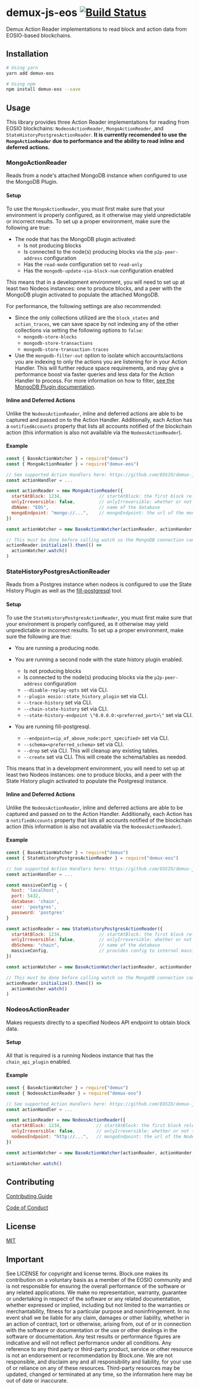 # demux-js-eos [![Build Status](https://travis-ci.org/EOSIO/demux-js-eos.svg?branch=develop)](https://travis-ci.org/EOSIO/demux-js-eos)

Demux Action Reader implementations to read block and action data from EOSIO-based blockchains. 

## Installation


```bash
# Using yarn
yarn add demux-eos

# Using npm
npm install demux-eos --save
```

## Usage

This library provides three Action Reader implementations for reading from EOSIO blockchains: `NodeosActionReader`, `MongoActionReader`, and `StateHistoryPostgresActionReader`. **It is currently recomended to use the `MongoActionReader` due to performance and the ability to read inline and deferred actions.**  

### MongoActionReader

Reads from a node's attached MongoDB instance when configured to use the MongoDB Plugin.

#### Setup

To use the `MongoActionReader`, you must first make sure that your environment is properly configured, as it otherwise may yield unpredictable or incorrect results. To set up a proper environment, make sure the following are true:

- The node that has the MongoDB plugin activated:
  - Is not producing blocks
  - Is connected to the node(s) producing blocks via the `p2p-peer-address` configuration 
  - Has the `read-mode` configuration set to `read-only`
  - Has the `mongodb-update-via-block-num` configuration enabled

This means that in a development environment, you will need to set up at least two Nodeos instances: one to produce blocks, and a peer with the MongoDB plugin activated to populate the attached MongoDB.

For performance, the following settings are also recommended:

- Since the only collections utilized are the `block_states` and `action_traces`, we can save space by not indexing any of the other collections via setting the following options to `false`:
  - `mongodb-store-blocks`
  - `mongodb-store-transactions`
  - `mongodb-store-transaction-traces`
- Use the `mongodb-filter-out` option to isolate which accounts/actions you are indexing to only the actions you are listening for in your Action Handler. This will further reduce space requirements, and may give a performance boost via faster queries and less data for the Action Handler to process. For more information on how to filter, [see the MongoDB Plugin documentation](https://developers.eos.io/eosio-nodeos/docs/mongo_db_plugin#section-options).

#### Inline and Deferred Actions

Unlike the `NodeosActionReader`, inline and deferred actions are able to be captured and passed on to the Action Handler. Additionally, each Action has a `notifiedAccounts` property that lists all accounts notified of the blockchain action (this information is also not available via the `NodeosActionReader`).

#### Example

```javascript
const { BaseActionWatcher } = require("demux")
const { MongoActionReader } = require("demux-eos")

// See supported Action Handlers here: https://github.com/EOSIO/demux-js#class-implementations
const actionHandler = ...

const actionReader = new MongoActionReader({
  startAtBlock: 1234,              // startAtBlock: the first block relevant to our application
  onlyIrreversible: false,         // onlyIrreversible: whether or not to only process irreversible blocks
  dbName: "EOS",                   // name of the database
  mongoEndpoint: "mongo://...",    // mongoEndpoint: the url of the mongodb instance
})

const actionWatcher = new BaseActionWatcher(actionReader, actionHander, 500)

// This must be done before calling watch so the MongoDB connection can be made
actionReader.initialize().then(() =>
  actionWatcher.watch()
)
```

### StateHistoryPostgresActionReader

Reads from a Postgres instance when nodeos is configured to use the State History Plugin as well as the [fill-postgresql](https://github.com/EOSIO/fill-postgresql) tool.

#### Setup

To use the `StateHistoryPostgresActionReader`, you must first make sure that your environment is properly configured, as it otherwise may yield unpredictable or incorrect results. To set up a proper environment, make sure the following are true:

- You are running a producing node.

- You are running a second node with the state history plugin enabled.
  - Is not producing blocks
  - Is connected to the node(s) producing blocks via the `p2p-peer-address` configuration 
  - `--disable-replay-opts` set via CLI.
  - `--plugin eosio::state_history_plugin` set via CLI.
  - `--trace-history` set via CLI.
  - `--chain-state-history` set via CLI.
  - `--state-history-endpoint \"0.0.0.0:<preferred_port>\"` set via CLI.

- You are running fill-postgresql.
  - `--endpoint=<ip_of_above_node:port_specified>` set via CLI.
  - `--schema=<preferred_schema>` set via CLI.
  - `--drop` set via CLI. This will cleanup any existing tables.
  - `--create` set via CLI. This will create the schema/tables as needed.

This means that in a development environment, you will need to set up at least two Nodeos instances: one to produce blocks, and a peer with the State History plugin activated to populate the Postgresql instance.

#### Inline and Deferred Actions

Unlike the `NodeosActionReader`, inline and deferred actions are able to be captured and passed on to the Action Handler. Additionally, each Action has a `notifiedAccounts` property that lists all accounts notified of the blockchain action (this information is also not available via the `NodeosActionReader`).

#### Example

```javascript
const { BaseActionWatcher } = require("demux")
const { StateHistoryPostgresActionReader } = require("demux-eos")

// See supported Action Handlers here: https://github.com/EOSIO/demux-js#class-implementations
const actionHandler = ...

const massiveConfig = {
  host: 'localhost',
  port: 5432,
  database: 'chain',
  user: 'postgres',
  password: 'postgres'
}

const actionReader = new StateHistoryPostgresActionReader({
  startAtBlock: 1234,              // startAtBlock: the first block relevant to our application
  onlyIrreversible: false,         // onlyIrreversible: whether or not to only process irreversible blocks
  dbSchema: "chain",               // name of the database
  massiveConfig,                   // provides config to internal massivejs instance.
})

const actionWatcher = new BaseActionWatcher(actionReader, actionHander, 500)

// This must be done before calling watch so the MongoDB connection can be made
actionReader.initialize().then(() =>
  actionWatcher.watch()
)
```


### NodeosActionReader

Makes requests directly to a specified Nodeos API endpoint to obtain block data.

#### Setup

All that is required is a running Nodeos instance that has the `chain_api_plugin` enabled.

#### Example

```javascript
const { BaseActionWatcher } = require("demux")
const { NodeosActionReader } = require("demux-eos")

// See supported Action Handlers here: https://github.com/EOSIO/demux-js#class-implementations
const actionHandler = ...

const actionReader = new NodeosActionReader({
  startAtBlock: 1234,             // startAtBlock: the first block relevant to our application
  onlyIrreversible: false,        // onlyIrreversible: whether or not to only process irreversible blocks
  nodeosEndpoint: "http://...",   // mongoEndpoint: the url of the Nodeos API
})

const actionWatcher = new BaseActionWatcher(actionReader, actionHander, 500)

actionWatcher.watch()
```

## Contributing

[Contributing Guide](./CONTRIBUTING.md)

[Code of Conduct](./CONTRIBUTING.md#conduct)

## License

[MIT](./LICENSE)

## Important

See LICENSE for copyright and license terms.  Block.one makes its contribution on a voluntary basis as a member of the EOSIO community and is not responsible for ensuring the overall performance of the software or any related applications.  We make no representation, warranty, guarantee or undertaking in respect of the software or any related documentation, whether expressed or implied, including but not limited to the warranties or merchantability, fitness for a particular purpose and noninfringement. In no event shall we be liable for any claim, damages or other liability, whether in an action of contract, tort or otherwise, arising from, out of or in connection with the software or documentation or the use or other dealings in the software or documentation.  Any test results or performance figures are indicative and will not reflect performance under all conditions.  Any reference to any third party or third-party product, service or other resource is not an endorsement or recommendation by Block.one.  We are not responsible, and disclaim any and all responsibility and liability, for your use of or reliance on any of these resources. Third-party resources may be updated, changed or terminated at any time, so the information here may be out of date or inaccurate.
